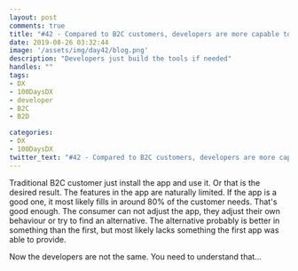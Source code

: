 ```yaml
---
layout: post
comments: true
title: "#42 - Compared to B2C customers, developers are more capable to survive gaps"
date: 2019-08-26 03:32:44
image: '/assets/img/day42/blog.png'
description: "Developers just build the tools if needed"
handles: "" 
tags:
- DX 
- 100DaysDX
- developer
- B2C
- B2D

categories:
- DX
- 100DaysDX
twitter_text: "#42 - Compared to B2C customers, developers are more capable to survive gap"
---
```


Traditional B2C customer just install the app and use it. Or that is the desired result. The features in the app are naturally limited. If the app is a good one, it most likely fills in around 80% of the customer needs. That's good enough. The consumer can not adjust the app, they adjust their own behaviour or try to find an alternative. The alternative probably is better in something than the first, but most likely lacks something the first app was able to provide. 

Now the developers are not the same. You need to understand that...